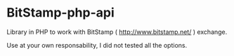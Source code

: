 BitStamp-php-api
================

Library in PHP to work with BitStamp ( http://www.bitstamp.net/ ) exchange.


Use at your own responsability, I did not tested all the options.